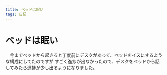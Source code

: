 ```yaml
---
title: ベッドは眠い
tags: 日記
---
```

# ベッドは眠い
　今までベッドから起きると丁度前にデスクがあって、ベッドをイスにするような構成にしてたのですが
すごく進捗が出なかったので、デスクをベッドから話してみたら進捗が少し出るようになりました。
